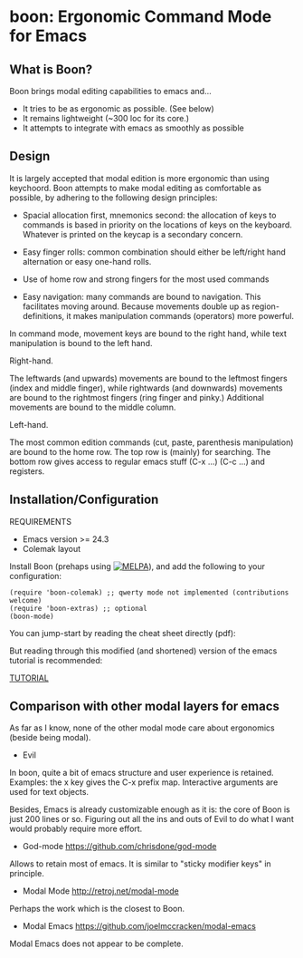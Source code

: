 boon: Ergonomic Command Mode for Emacs
======================================

What is Boon?
-------------

Boon brings modal editing capabilities to emacs and...

- It tries to be as ergonomic as possible. (See below)
- It remains lightweight (~300 loc for its core.)
- It attempts to integrate with emacs as smoothly as possible


Design
------

It is largely accepted that modal edition is more ergonomic than using
keychoord.  Boon attempts to make modal editing as comfortable as
possible, by adhering to the following design principles:

- Spacial allocation first, mnemonics second: the allocation of keys
  to commands is based in priority on the locations of keys on the
  keyboard. Whatever is printed on the keycap is a secondary concern.

- Easy finger rolls: common combination should either be left/right
  hand alternation or easy one-hand rolls.

- Use of home row and strong fingers for the most used commands

- Easy navigation: many commands are bound to navigation. This
  facilitates moving around. Because movements double up as
  region-definitions, it makes manipulation commands (operators) more
  powerful.

In command mode, movement keys are bound to the right hand, while text
manipulation is bound to the left hand.


Right-hand.

The leftwards (and upwards) movements are bound to the leftmost
fingers (index and middle finger), while rightwards (and downwards)
movements are bound to the rightmost fingers (ring finger and pinky.)
Additional movements are bound to the middle column.

Left-hand.

The most common edition commands (cut, paste, parenthesis
manipulation) are bound to the home row. The top row is (mainly) for
searching. The bottom row gives access to regular emacs stuff (C-x
...) (C-c ...) and registers.

Installation/Configuration
--------------------------

REQUIREMENTS
- Emacs version >= 24.3
- Colemak layout

Install Boon (prehaps using
[![MELPA](http://melpa.org/packages/boon-badge.svg)](http://melpa.org/#/boon)),
and add the following to your configuration:

    (require 'boon-colemak) ;; qwerty mode not implemented (contributions welcome)
    (require 'boon-extras) ;; optional
    (boon-mode)

You can jump-start by reading the cheat sheet directly (pdf):

<link to cheat sheet>

But reading through this modified (and shortened) version of the emacs tutorial is recommended:

[TUTORIAL](blob/master/TUTORIAL.txt)

Comparison with other modal layers for emacs
---------------------------------------------

As far as I know, none of the other modal mode care about ergonomics
(beside being modal).

- Evil

In boon, quite a bit of emacs structure and user experience is
retained. Examples: the x key gives the C-x prefix map.
Interactive arguments are used for text objects.

Besides, Emacs is already customizable enough as it is: the core of
Boon is just 200 lines or so. Figuring out all the ins and outs of
Evil to do what I want would probably require more effort.

- God-mode https://github.com/chrisdone/god-mode

Allows to retain most of emacs. It is similar to "sticky modifier
keys" in principle.

- Modal Mode http://retroj.net/modal-mode

Perhaps the work which is the closest to Boon.

- Modal Emacs https://github.com/joelmccracken/modal-emacs

Modal Emacs does not appear to be complete.
